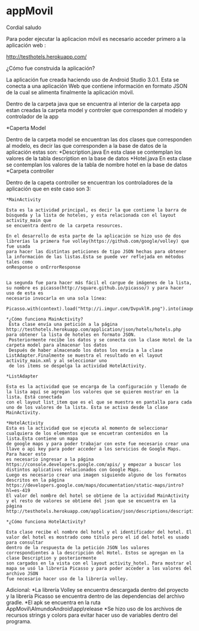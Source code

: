 ﻿# appMovil
Cordial saludo

Para poder ejecutar la aplicacion móvil es necesario acceder primero a la aplicación web :

http://testhotels.herokuapp.com/


¿Cómo fue construida la aplicación?

La aplicación fue creada haciendo uso de Android Studio 3.0.1. Esta se conecta a una aplicación Web que contiene información en formato JSON de la cual se alimenta
finalmente la aplicación móvil.

Dentro de la carpeta java que se encuentra al interior de la carpeta app estan creadas la carpeta model y controler que corresponden al modelo y controlador de la app

*Caperta Model

Dentro de la carpeta model se encuentran las dos clases que corresponden al modelo, es decir las que corresponden a la base de datos de la aplicación estas son:
	*Description.java
	 En esta clase se contemplan los valores de la tabla description en la base de datos
	*Hotel.java
	 En esta clase se contemplan los valores de la tabla de nombre hotel en la base de datos
*Carpeta controller

Dentro de la capeta controller se encuentran los controladores de la aplicación que en este caso son 3:
	
	*MainActivity
	
	Esta es la actividad principal, es decir la que contiene la barra de búsqueda y la lista de hoteles, y esta relacionada con el layout activity_main que
	se encuentra dentro de la carpeta resources.
	
	En el desarrollo de esta parte de la aplicación se hizo uso de dos librerías la primera fue volley(https://github.com/google/volley) que fue usada
	para hacer las distintas peticiones de tipo JSON hechas para obtener la información de las listas.Esta se puede ver reflejada en métodos tales como
	onResponse o onErrorResponse
	

	La segunda fue para hacer más fácil el cargue de imágenes de la lista, su nombre es picasso(http://square.github.io/picasso/) y para hacer uso de esta es
	necesario invocarla en una sola línea:

	Picasso.with(context).load("http://i.imgur.com/DvpvklR.png").into(imageView);

	*¿Cómo funciona MainActivity?
	 Esta clase envía una petición a la página http://testhotels.herokuapp.com/application/json/hotels/hotels.php para obtener la lista de hoteles en formato JSON.
	 Posteriormente recibe los datos y se conecta con la clase Hotel de la carpeta model para almacenar los datos 
	 Después de haber almacenado los datos los envía a la clase ListAdapter.Finalmente se muestra el resultado en el layout activity_main.xml y al seleccionar uno
	 de los items se despelga la actividad HotelActivity.
	
	*ListAdapter
	
	Esta es la actividad que se encarga de la configuración y llenado de la lista aquí se agregan los valores que se quieren mostrar en la lista. Está conectada
	con el layout list_item que es el que se muestra en pantalla para cada uno de los valores de la lista. Esta se activa desde la clase MainActivity.
	
	*HotelActivity
	Esta es la actividad que se ejecuta al momento de seleccionar cualquiera de los elementos que se encuetran contenidos en la lista.Esta contiene un mapa
	de google maps y para poder trabajar con este fue necesario crear una llave o api key para poder acceder a los servicios de Google Maps. Para hacer esto
	es necesario ingresar a la página https://console.developers.google.com/apis/ y empezar a buscar los distintos aplicativos relacionados con Google Maps.
	Luego es necesario crear una imagen siguiendo alguno de los formatos descritos en la página https://developers.google.com/maps/documentation/static-maps/intro?hl=es-419
	El valor del nombre del hotel se obtiene de la actividad MainActivity y el resto de valores se obtiene del json que se encuentra en la página http://testhotels.herokuapp.com/application/json/descriptions/descriptions.php
	
	*¿Cómo funciona HotelActivity?

	Esta clase recibe el nombre del hotel y el identificador del hotel. El valor del hotel es mostrado como título pero el id del hotel es usado para consultar 
	dentro de la respuesta de la petición JSON los valores correspondientes a la descripción del Hotel. Estos se agregan en la clase Description y posteriormente
	son cargados en la vista con el layout activity_hotel. Para mostrar el mapa se usó la librería Picasso y para poder acceder a los valores del archivo JSON
	fue necesario hacer uso de la librería volley.

Adicional:
	*La librería Volley se encuentra descargada dentro del proyecto y la librería Picasso se encuentra dentro de las dependencias del archivo gradle.
	*El apk se encuentra en la ruta AppMovil\AlmundoAndroid\app\release
	*Se hizo uso de los archivos de recursos strings y colors para evitar hacer uso de variables dentro del programa.


	





